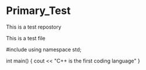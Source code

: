 # Primary_Test
This is a test repostory

This is a test file

#include<iostream>
using namespace std;

int main()
{
  cout << "C++ is the first coding language"
}
